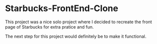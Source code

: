 # Starbucks-FrontEnd-Clone

This project was a nice solo project where I decided to recreate the front page of Starbucks for extra pratice and fun.

The next step for this project would definitely be to make it functional.

